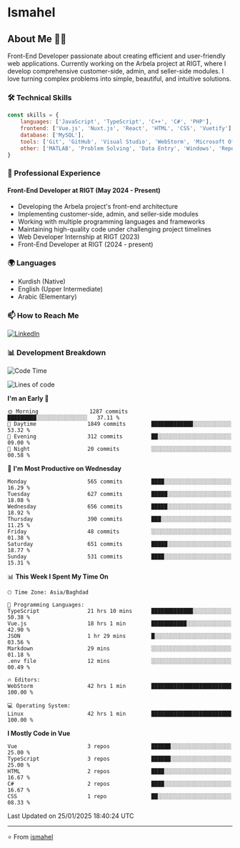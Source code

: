 # Ismahel

## About Me 👨‍💻
Front-End Developer passionate about creating efficient and user-friendly web applications. Currently working on the Arbela project at RIGT, where I develop comprehensive customer-side, admin, and seller-side modules. I love turning complex problems into simple, beautiful, and intuitive solutions.

### 🛠️ Technical Skills
```javascript
const skills = {
    languages: ['JavaScript', 'TypeScript', 'C++', 'C#', 'PHP'],
    frontend: ['Vue.js', 'Nuxt.js', 'React', 'HTML', 'CSS', 'Vuetify'],
    database: ['MySQL'],
    tools: ['Git', 'GitHub', 'Visual Studio', 'WebStorm', 'Microsoft Office'],
    other: ['MATLAB', 'Problem Solving', 'Data Entry', 'Windows', 'Reporting']
}
```

### 💼 Professional Experience
#### Front-End Developer at RIGT (May 2024 - Present)
- Developing the Arbela project's front-end architecture
- Implementing customer-side, admin, and seller-side modules
- Working with multiple programming languages and frameworks
- Maintaining high-quality code under challenging project timelines
- Web Developer Internship at RIGT (2023)
- Front-End Developer at RIGT (2024 - present)

### 🌍 Languages
- Kurdish (Native)
- English (Upper Intermediate)
- Arabic (Elementary)

### 📫 How to Reach Me
[![LinkedIn](https://img.shields.io/badge/LinkedIn-0077B5?style=for-the-badge&logo=linkedin&logoColor=white)](https://linkedin.com/in/ismahel-zero-1053b4228)

### 📊 Development Breakdown
<!--START_SECTION:waka-->
![Code Time](http://img.shields.io/badge/Code%20Time-662%20hrs%2045%20mins-blue)

![Lines of code](https://img.shields.io/badge/From%20Hello%20World%20I%27ve%20Written-4.6%20million%20lines%20of%20code-blue)

**I'm an Early 🐤** 

```text
🌞 Morning                1287 commits        █████████░░░░░░░░░░░░░░░░   37.11 % 
🌆 Daytime                1849 commits        █████████████░░░░░░░░░░░░   53.32 % 
🌃 Evening                312 commits         ██░░░░░░░░░░░░░░░░░░░░░░░   09.00 % 
🌙 Night                  20 commits          ░░░░░░░░░░░░░░░░░░░░░░░░░   00.58 % 
```
📅 **I'm Most Productive on Wednesday** 

```text
Monday                   565 commits         ████░░░░░░░░░░░░░░░░░░░░░   16.29 % 
Tuesday                  627 commits         █████░░░░░░░░░░░░░░░░░░░░   18.08 % 
Wednesday                656 commits         █████░░░░░░░░░░░░░░░░░░░░   18.92 % 
Thursday                 390 commits         ███░░░░░░░░░░░░░░░░░░░░░░   11.25 % 
Friday                   48 commits          ░░░░░░░░░░░░░░░░░░░░░░░░░   01.38 % 
Saturday                 651 commits         █████░░░░░░░░░░░░░░░░░░░░   18.77 % 
Sunday                   531 commits         ████░░░░░░░░░░░░░░░░░░░░░   15.31 % 
```


📊 **This Week I Spent My Time On** 

```text
🕑︎ Time Zone: Asia/Baghdad

💬 Programming Languages: 
TypeScript               21 hrs 10 mins      █████████████░░░░░░░░░░░░   50.38 % 
Vue.js                   18 hrs 1 min        ███████████░░░░░░░░░░░░░░   42.90 % 
JSON                     1 hr 29 mins        █░░░░░░░░░░░░░░░░░░░░░░░░   03.56 % 
Markdown                 29 mins             ░░░░░░░░░░░░░░░░░░░░░░░░░   01.18 % 
.env file                12 mins             ░░░░░░░░░░░░░░░░░░░░░░░░░   00.49 % 

🔥 Editors: 
WebStorm                 42 hrs 1 min        █████████████████████████   100.00 % 

💻 Operating System: 
Linux                    42 hrs 1 min        █████████████████████████   100.00 % 
```

**I Mostly Code in Vue** 

```text
Vue                      3 repos             ██████░░░░░░░░░░░░░░░░░░░   25.00 % 
TypeScript               3 repos             ██████░░░░░░░░░░░░░░░░░░░   25.00 % 
HTML                     2 repos             ████░░░░░░░░░░░░░░░░░░░░░   16.67 % 
C#                       2 repos             ████░░░░░░░░░░░░░░░░░░░░░   16.67 % 
CSS                      1 repo              ██░░░░░░░░░░░░░░░░░░░░░░░   08.33 % 
```




 Last Updated on 25/01/2025 18:40:24 UTC
<!--END_SECTION:waka-->

---
⭐️ From [ismahel](https://github.com/ismahelZero)

